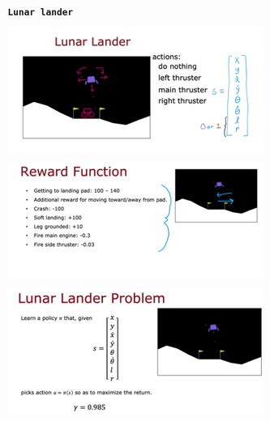 ## `Lunar lander`

![Alt text](<ref img/3.png>)

![Alt text](<ref img/4.png>)

![Alt text](<ref img/5.png>)